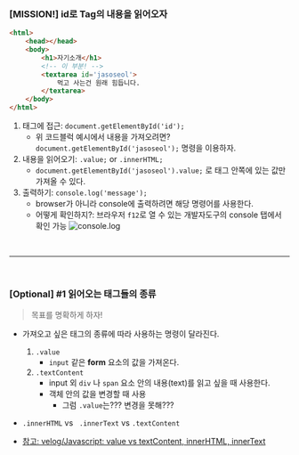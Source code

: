 ### [MISSION!] id로 Tag의 내용을 읽어오자

```html
<html>
    <head></head>
    <body>
        <h1>자기소개</h1>
        <!-- 이 부분! -->
        <textarea id='jasoseol'>
            먹고 사는건 원래 힘듭니다.
        </textarea>
    </body>
</html>
```

1. 태그에 접근:  `document.getElementById('id');` 
    - 위 코드블럭 예시에서 내용을 가져오려면? `document.getElementById('jasoseol');` 명령을 이용하자.
2. 내용을 읽어오기: `.value;` or `.innerHTML;`
    - `document.getElementById('jasoseol').value;` 로 태그 안쪽에 있는 값만 가져올 수 있다.
3. 출력하기: `console.log('message');`
    - browser가 아니라 console에 출력하려면 해당 명령어를 사용한다.
    - 어떻게 확인하지?: 브라우저 `f12`로 열 수 있는 개발자도구의 console 탭에서 확인 가능
        ![console.log](https://user-images.githubusercontent.com/60145951/152682244-95af39c5-e13d-4c27-9d94-6ce96947ba27.png)

<br><hr><br>

### [Optional] #1 읽어오는 태그들의 종류
> 목표를 명확하게 하자!
- 가져오고 싶은 태그의 종류에 따라 사용하는 명령이 달라진다.
    1. `.value`
        - `input` 같은 **form** 요소의 값을 가져온다.
    2. `.textContent`
        - input 외 `div` 나 `span` 요소 안의 내용(text)를 읽고 싶을 때 사용한다.
        - 객체 안의 값을 변경할 때 사용
            - 그럼 `.value`는??? 변경을 못해???
- `.innerHTML` vs ` .innerText` vs `.textContent`

- [참고: velog/Javascript: value vs textContent, innerHTML, innerText](https://velog.io/@minjae-mj/Javascript-value-vs-textContent-innerHTML-innerText)
